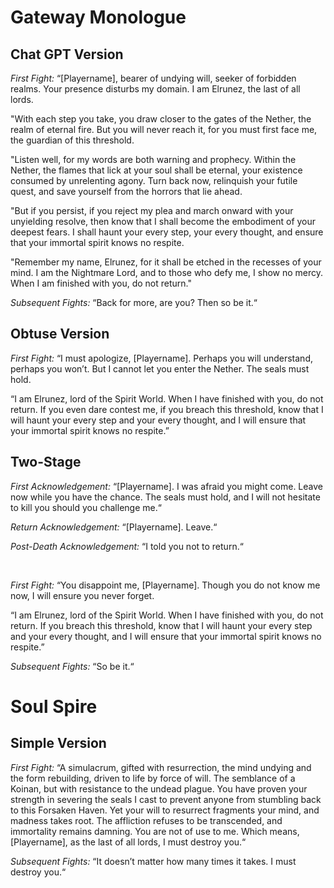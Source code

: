 # Gateway Monologue

## Chat GPT Version
_First Fight:_ “[Playername], bearer of undying will, seeker of forbidden realms. Your presence disturbs my domain. I am Elrunez, the last of all lords.

"With each step you take, you draw closer to the gates of the Nether, the realm of eternal fire. But you will never reach it, for you must first face me, the guardian of this threshold.

"Listen well, for my words are both warning and prophecy. Within the Nether, the flames that lick at your soul shall be eternal, your existence consumed by unrelenting agony. Turn back now, relinquish your futile quest, and save yourself from the horrors that lie ahead.

"But if you persist, if you reject my plea and march onward with your unyielding resolve, then know that I shall become the embodiment of your deepest fears. I shall haunt your every step, your every thought, and ensure that your immortal spirit knows no respite.

"Remember my name, Elrunez, for it shall be etched in the recesses of your mind. I am the Nightmare Lord, and to those who defy me, I show no mercy. When I am finished with you, do not return."

_Subsequent Fights:_ “Back for more, are you? Then so be it.“

## Obtuse Version
_First Fight:_ “I must apologize, [Playername]. Perhaps you will understand, perhaps you won’t. But I cannot let you enter the Nether. The seals must hold.

“I am Elrunez, lord of the Spirit World. When I have finished with you, do not return. If you even dare contest me, if you breach this threshold, know that I will haunt your every step and your every thought, and I will ensure that your immortal spirit knows no respite.”

## Two-Stage
_First Acknowledgement:_ “[Playername]. I was afraid you might come. Leave now while you have the chance. The seals must hold, and I will not hesitate to kill you should you challenge me.“

_Return Acknowledgement:_ “[Playername]. Leave.“

_Post-Death Acknowledgement:_ “I told you not to return.“

‌

_First Fight:_ “You disappoint me, [Playername]. Though you do not know me now, I will ensure you never forget.

“I am Elrunez, lord of the Spirit World. When I have finished with you, do not return. If you breach this threshold, know that I will haunt your every step and your every thought, and I will ensure that your immortal spirit knows no respite.”

_Subsequent Fights:_ “So be it.“

# Soul Spire

## Simple Version
_First Fight:_ “A simulacrum, gifted with resurrection, the mind undying and the form rebuilding, driven to life by force of will. The semblance of a Koinan, but with resistance to the undead plague. You have proven your strength in severing the seals I cast to prevent anyone from stumbling back to this Forsaken Haven. Yet your will to resurrect fragments your mind, and madness takes root. The affliction refuses to be transcended, and immortality remains damning. You are not of use to me. Which means, [Playername], as the last of all lords, I must destroy you.“

_Subsequent Fights:_ “It doesn’t matter how many times it takes. I must destroy you.“